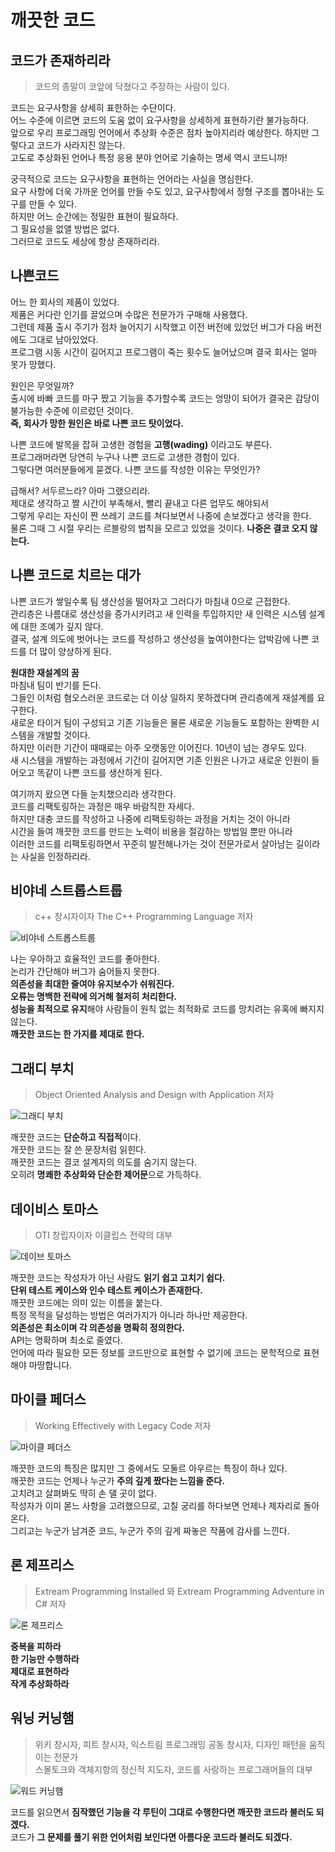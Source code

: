 # 깨끗한 코드
## 코드가 존재하리라
> 코드의 종말이 코앞에 닥쳤다고 주장하는 사람이 있다.       
       
코드는 요구사항을 상세히 표한하는 수단이다.   
어느 수준에 이르면 코드의 도움 없이 요구사항을 상세하게 표현하기란 불가능하다.   
앞으로 우리 프로그래밍 언어에서 추상화 수준은 점차 높아지리라 예상한다.
하지만 그렇다고 코드가 사라지진 않는다.   
고도로 추상화된 언어나 특정 응용 분야 언어로 기술하는 명세 역시 코드니까!   

궁극적으로 코드는 요구사항을 표현하는 언어라는 사실을 명심한다.   
요구 사항에 더욱 가까운 언어를 만들 수도 있고, 요구사항에서 정형 구조를 뽑아내는 도구를 만들 수 있다.   
하지만 어느 순간에는 정밀한 표현이 필요하다.   
그 필요성을 없앨 방법은 없다.   
그러므로 코드도 세상에 항상 존재하리라.    

## 나쁜코드   

어느 한 회사의 제품이 있었다.     
제품은 커다란 인기를 끌었으며 수많은 전문가가 구매해 사용했다.     
그런데 제품 출시 주기가 점차 늘어지기 시작했고 이전 버전에 있었던 버그가 다음 버전에도 그대로 남아있었다.     
프로그램 시동 시간이 길어지고 프로그램이 죽는 횟수도 늘어났으며 결국 회사는 얼마 못가 망했다.     
     
원인은 무엇일까?        
출시에 바빠 코드를 마구 짰고 기능을 추가할수록 코드는 엉망이 되어가 결국은 감당이 불가능한 수준에 이르렀던 것이다.     
**즉, 회사가 망한 원인은 바로 나쁜 코드 탓이었다.**       
     
나쁜 코드에 발목을 잡혀 고생한 경험을 **고행(wading)** 이라고도 부른다.       
프로그래머라면 당연히 누구나 나쁜 코드로 고생한 경험이 있다.         
그렇다면 여러분들에게 묻겠다. 나쁜 코드를 작성한 이유는 무엇인가?       

급해서? 서두르느라? 아마 그랬으리라.         
제대로 생각하고 짤 시간이 부족해서, 빨리 끝내고 다른 업무도 해야되서          
그렇게 우리는 자신이 짠 쓰레기 코드를 쳐다보면서 나중에 손보겠다고 생각을 한다.           
물론 그때 그 시절 우리는 르블랑의 법칙을 모르고 있었을 것이다. **나중은 결코 오지 않는다.**      
     
## 나쁜 코드로 치르는 대가   

나쁜 코드가 쌓일수록 팀 생산성을 떨어자고 그러다가 마침내 0으로 근접한다.       
관리층은 나름대로 생산성을 증가시키려고 새 인력을 투입하지만 새 인력은 시스템 설계에 대한 조예가 깊지 않다.      
결국, 설계 의도에 벗어나는 코드를 작성하고 생산성을 높여야한다는 압박감에 나쁜 코드를 더 많이 양상하게 된다.        
     
**원대한 재설계의 꿈**    
마침내 팀이 반기를 든다.         
그들인 이처럼 혐오스러운 코드로는 더 이상 일하지 못하겠다며 관리층에게 재설계를 요구한다.         
새로운 타이거 팀이 구성되고 기존 기능들은 물론 새로운 기능들도 포함하는 완벽한 시스템을 개발할 것이다.      
하지만 이러한 기간이 때때로는 아주 오랫동안 이어진다. 10년이 넘는 경우도 있다.       
새 시스템을 개발하는 과정에서 기간이 길어지면 기존 인원은 나가고 새로운 인원이 들어오고 똑같이 나쁜 코드를 생산하게 된다.      
       
여기까지 왔으면 다들 눈치챘으리라 생각한다.             
코드를 리팩토링하는 과정은 매우 바람직한 자세다.            
하지만 대충 코드를 작성하고 나중에 리팩토링하는 과정을 거치는 것이 아니라         
시간을 들여 깨끗한 코드를 만드는 노력이 비용을 절감하는 방법일 뿐만 아니라      
이러한 코드를 리팩토링하면서 꾸준히 발전해나가는 것이 전문가로서 살아남는 길이라는 사실을 인정하리라.      




    






## 비야네 스트롭스트룹
> c++ 창시자이자 The C++ Programming Language 저자 
    
![비야네 스트롭스트룹](https://user-images.githubusercontent.com/50267433/100239275-8dffde80-2f74-11eb-9d37-3ecec7aae113.png)     
    
나는 우아하고 효율적인 코드를 좋아한다.     
논리가 간단해야 버그가 숨어들지 못한다.    
**의존성을 최대한 줄여야 유지보수가 쉬워진다.**      
**오류는 명백한 전략에 의거해 철저히 처리한다.**       
**성능을 최적으로 유지**해야 사람들이 원칙 없는 최적화로 코드를 망치려는 유혹에 빠지지 않는다.     
**깨끗한 코드는 한 가지를 제대로 한다.**    

## 그래디 부치 
> Object Oriented Analysis and Design with Application 저자
   
![그래디 부치](https://user-images.githubusercontent.com/50267433/100240107-85f46e80-2f75-11eb-80b9-41ce5ffd782f.png)      

깨끗한 코드는 **단순하고 직접적**이다.    
개끗한 코드는 잘 쓴 문장처럼 읽힌다.      
깨끗한 코드는 결코 설계자의 의도를 숨기지 않는다.      
오히려 **명쾌한 추상화와 단순한 제어문**으로 가득하다.   
     
## 데이비스 토마스
> OTI 창립자이자 이클립스 전략의 대부  
    
![데이브 토마스](https://user-images.githubusercontent.com/50267433/100240193-9efd1f80-2f75-11eb-8b92-73666751b3ca.png)
   

깨끗한 코드는 작성자가 아닌 사람도 **읽기 쉽고 고치기 쉽다.**        
**단위 테스트 케이스와 인수 테스트 케이스가 존재한다.**          
깨끗한 코드에는 의미 있는 이름을 붙는다.        
특정 목적을 달성하는 방법은 여러가지가 아니라 하나만 제공한다.         
**의존성은 최소이며 각 의존성을 명확히 정의한다.**      
API는 명확하며 최소로 줄였다.      
언어에 따라 필요한 모든 정보를 코드만으로 표현할 수 없기에 코드는 문학적으로 표현해야 마땅합니다.      
    
## 마이클 페더스      
> Working Effectively with Legacy Code 저자      
        
![마이클 페더스](https://user-images.githubusercontent.com/50267433/100240246-ae7c6880-2f75-11eb-92a7-a97d74c94a23.png)

깨끗한 코드의 특징은 많지만 그 중에서도 모둘르 아우르는 특징이 하나 있다.   
깨끗한 코드는 언제나 누군가 **주의 깊게 짰다는 느낌을 준다.**   
고치려고 살펴봐도 딱히 손 댈 곳이 없다.   
작성자가 이미 몯느 사항을 고려했으므로, 고칠 궁리를 하다보면 언제나 제자리로 돌아온다.    
그리고는 누군가 남겨준 코드, 누군가 주의 깊게 짜놓은 작품에 감사를 느낀다.     
   
## 론 제프리스
> Extream Programming Installed 와 Extream Programming Adventure in C# 저자           
     
![론 제프리스](https://user-images.githubusercontent.com/50267433/100240443-eb485f80-2f75-11eb-9f38-a5da85aea866.png)
     
    
**중복을 피하라     
한 기능만 수행하라        
제대로 표현하라        
작게 추상화하라**     
    
## 워닝 커닝햄 
> 위키 창시자, 피트 창시자, 익스트림 프로그래밍 공동 창시자, 디자인 패턴을 움직이는 전문가      
> 스몰토크와 객체지향의 정신적 지도자, 코드를 사랑하는 프로그래머들의 대부     
        
![워드 커닝햄](https://user-images.githubusercontent.com/50267433/100240619-1d59c180-2f76-11eb-961b-9baaa0156341.png)
    
코드를 읽으면서 **짐작했던 기능을 각 루틴이 그대로 수행한다면 깨끗한 코드라 불러도 되겠다.**      
코드가 **그 문제를 풀기 위한 언어처럼 보인다면 아름다운 코드라 불러도 되겠다.**       


